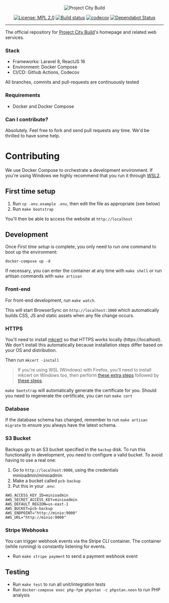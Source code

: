 <p align="center">
    <img src="https://projectcitybuild.com/assets/images/logo.png" alt="Project City Build"/>
</p>

<p align="center">
    <a href="https://opensource.org/licenses/MPL-2.0"><img src="https://img.shields.io/badge/License-MPL%202.0-brightgreen.svg" alt="License: MPL 2.0"></a>
    <a href="https://github.com/projectcitybuild/web/actions?query=workflow%3A%22PHP+Test%22"><img src="https://github.com/projectcitybuild/web/workflows/PHP%20Test/badge.svg?branch=dev" alt="Build status"></a>
    <a href="https://codecov.io/gh/projectcitybuild/web/"><img src="https://codecov.io/gh/projectcitybuild/web/branch/master/graph/badge.svg" alt="codecov"></a>
    <a href="https://dependabot.com"><img src="https://api.dependabot.com/badges/status?host=github&repo=projectcitybuild/web" alt="Dependabot Status"></a>
</p>

---

The official repository for [Project City Build](https://projectcitybuild.com)'s homepage and related web services.

### Stack
* Frameworks: Laravel 8, ReactJS 16
* Environment: Docker Compose
* CI/CD: Github Actions, Codecov

All branches, commits and pull-requests are continuously tested

### Requirements
* Docker and Docker Compose

### Can I contribute?
Absolutely. Feel free to fork and send pull requests any time. We'd be thrilled to have some help.

# Contributing

We use Docker Compose to orchestrate a development environment.
If you're using Windows we highly recommend that you run it through [WSL2](https://docs.microsoft.com/en-us/windows/wsl/install-win10).

## First time setup

1. Run `cp .env.example .env`, then edit the file as appropriate (see below)
2. Run `make bootstrap`

You'll then be able to access the website at `http://localhost`

## Development
Once *First time setup* is complete, you only need to run one command to boot up the environment:

`docker-compose up -d`

If necessary, you can enter the container at any time with `make shell` or run artisan commands with `make artisan`

### Front-end

For front-end development, run `make watch`. 

This will start BrowserSync on `http://localhost:3000` which automatically builds CSS, JS and static assets
when any file change occurs.

### HTTPS
You'll need to install [mkcert](https://github.com/FiloSottile/mkcert) so that HTTPS works locally (https://localhost). 
We don't install this automatically because installation steps differ based on your OS and distribution.

Then run `mkcert -install`

> If you're using WSL (Windows) with Firefox, you'll need to install mkcert on Windows too, then perform [these extra steps](https://ddev.readthedocs.io/en/stable/#windows-and-firefox-mkcert-install-additional-instructions)
> followed by [these steps](https://github.com/microsoft/WSL/issues/3161#issuecomment-451863149).

`make bootstrap` will automatically generate the certificate for you. 
Should you need to regenerate the certificate, you can run `make cert`

### Database
If the database schema has changed, remember to run `make artisan migrate` to ensure you always have the latest schema.

### S3 Bucket
Backups go to an S3 bucket specified in the `backup` disk. To run this functionality in development, you need to configure a valid bucket. To avoid having to use a real one:

1. Go to `http://localhost:9000`, using the credentials minioadmin/minioadmin
2. Make a bucket called `pcb-backup`
3. Put this in your `.env`:

```dotenv
AWS_ACCESS_KEY_ID=minioadmin
AWS_SECRET_ACCESS_KEY=minioadmin
AWS_DEFAULT_REGION=us-east-1
AWS_BUCKET=pcb-backup
AWS_ENDPOINT="http://minio:9000"
AWS_URL="http://minio:9000"
```

### Stripe Webhooks
You can trigger webhook events via the Stripe CLI container. 
The container (while running) is constantly listening for events. 

* Run `make stripe payment` to send a payment webhook event

## Testing
* Run `make test` to run all unit/integration tests
* Run `docker-compose exec php-fpm phpstan -c phpstan.neon` to run PHP analysis
